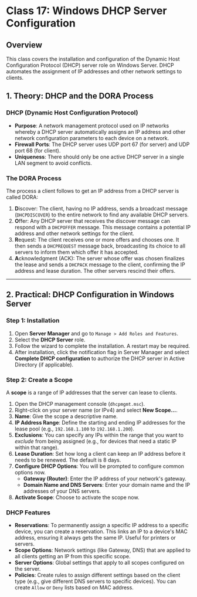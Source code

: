 # Class 17: Windows DHCP Server Configuration

## Overview

This class covers the installation and configuration of the Dynamic Host Configuration Protocol (DHCP) server role on Windows Server. DHCP automates the assignment of IP addresses and other network settings to clients.

## 1. Theory: DHCP and the DORA Process

### DHCP (Dynamic Host Configuration Protocol)

* **Purpose**: A network management protocol used on IP networks whereby a DHCP server automatically assigns an IP address and other network configuration parameters to each device on a network.
* **Firewall Ports**: The DHCP server uses UDP port 67 (for server) and UDP port 68 (for client).
* **Uniqueness**: There should only be one active DHCP server in a single LAN segment to avoid conflicts.

### The DORA Process

The process a client follows to get an IP address from a DHCP server is called DORA:

1.  **D**iscover: The client, having no IP address, sends a broadcast message (`DHCPDISCOVER`) to the entire network to find any available DHCP servers.
2.  **O**ffer: Any DHCP server that receives the discover message can respond with a `DHCPOFFER` message. This message contains a potential IP address and other network settings for the client.
3.  **R**equest: The client receives one or more offers and chooses one. It then sends a `DHCPREQUEST` message back, broadcasting its choice to all servers to inform them which offer it has accepted.
4.  **A**cknowledgment (ACK): The server whose offer was chosen finalizes the lease and sends a `DHCPACK` message to the client, confirming the IP address and lease duration. The other servers rescind their offers.

---

## 2. Practical: DHCP Configuration in Windows Server

### Step 1: Installation

1.  Open **Server Manager** and go to `Manage > Add Roles and Features`.
2.  Select the **DHCP Server** role.
3.  Follow the wizard to complete the installation. A restart may be required.
4.  After installation, click the notification flag in Server Manager and select **Complete DHCP configuration** to authorize the DHCP server in Active Directory (if applicable).

### Step 2: Create a Scope

A **scope** is a range of IP addresses that the server can lease to clients.

1.  Open the DHCP management console (`dhcpmgmt.msc`).
2.  Right-click on your server name (or IPv4) and select **New Scope...**.
3.  **Name**: Give the scope a descriptive name.
4.  **IP Address Range**: Define the starting and ending IP addresses for the lease pool (e.g., `192.168.1.100` to `192.168.1.200`).
5.  **Exclusions**: You can specify any IPs within the range that you want to *exclude* from being assigned (e.g., for devices that need a static IP within that range).
6.  **Lease Duration**: Set how long a client can keep an IP address before it needs to be renewed. The default is 8 days.
7.  **Configure DHCP Options**: You will be prompted to configure common options now.
    * **Gateway (Router)**: Enter the IP address of your network's gateway.
    * **Domain Name and DNS Servers**: Enter your domain name and the IP addresses of your DNS servers.
8.  **Activate Scope**: Choose to activate the scope now.

### DHCP Features

* **Reservations**: To permanently assign a specific IP address to a specific device, you can create a reservation. This links an IP to a device's MAC address, ensuring it always gets the same IP. Useful for printers or servers.
* **Scope Options**: Network settings (like Gateway, DNS) that are applied to all clients getting an IP from this specific scope.
* **Server Options**: Global settings that apply to all scopes configured on the server.
* **Policies**: Create rules to assign different settings based on the client type (e.g., give different DNS servers to specific devices). You can create `Allow` or `Deny` lists based on MAC address.

